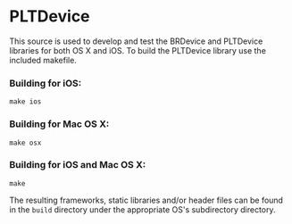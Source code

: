 PLTDevice
=========
This source is used to develop and test the BRDevice and PLTDevice libraries for both OS X and iOS.
To build the PLTDevice library use the included makefile.

### Building for iOS:
<code>make ios</code>

### Building for Mac OS X:
<code>make osx</code>

### Building for iOS and Mac OS X:
<code>make</code>

The resulting frameworks, static libraries and/or header files can be found in the <code>build</code> directory under the appropriate OS's subdirectory directory.